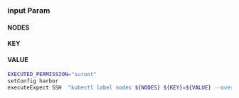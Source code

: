 ### input Param

#### NODES

#### KEY

#### VALUE

```bash
EXECUTED_PERMISSION="suroot"
setConfig harbor
executeExpect SSH  "kubectl label nodes ${NODES} ${KEY}=${VALUE} --overwrite=true" 
```